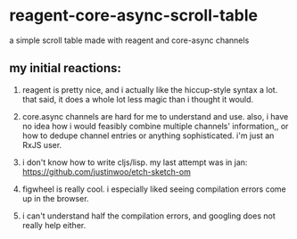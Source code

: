# reagent-core-async-scroll-table
a simple scroll table made with reagent and core-async channels

## my initial reactions:

1. reagent is pretty nice, and i actually like the hiccup-style syntax a lot. that said, it does a whole lot less magic than i thought it would.

2. core.async channels are hard for me to understand and use. also, i have no idea how i would feasibly combine multiple channels' information,, or how to dedupe channel entries or anything sophisticated. i'm just an RxJS user.

3. i don't know how to write cljs/lisp. my last attempt was in jan: https://github.com/justinwoo/etch-sketch-om

4. figwheel is really cool. i especially liked seeing compilation errors come up in the browser.

5. i can't understand half the compilation errors, and googling does not really help either.
